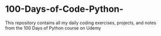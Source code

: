 # 100-Days-of-Code-Python-
This repository contains all my daily coding exercises, projects, and notes from the 100 Days of Python course on Udemy
